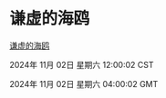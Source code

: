 # 谦虚的海鸥
[谦虚的海鸥](http://219.139.197.74:56308/qxdho/course/base/hotlink/index.php)

2024年 11月 02日 星期六 12:00:02 CST

2024年 11月 02日 星期六 04:00:02 GMT
